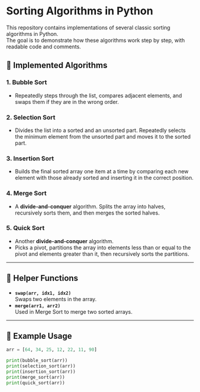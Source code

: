# Sorting Algorithms in Python

This repository contains implementations of several classic sorting algorithms in Python.  
The goal is to demonstrate how these algorithms work step by step, with readable code and comments.  

## 📌 Implemented Algorithms

### 1. Bubble Sort
- Repeatedly steps through the list, compares adjacent elements, and swaps them if they are in the wrong order.

### 2. Selection Sort
- Divides the list into a sorted and an unsorted part. Repeatedly selects the minimum element from the unsorted part and moves it to the sorted part.

### 3. Insertion Sort
- Builds the final sorted array one item at a time by comparing each new element with those already sorted and inserting it in the correct position.

### 4. Merge Sort
- A **divide-and-conquer** algorithm. Splits the array into halves, recursively sorts them, and then merges the sorted halves.

### 5. Quick Sort
- Another **divide-and-conquer** algorithm.  
- Picks a pivot, partitions the array into elements less than or equal to the pivot and elements greater than it, then recursively sorts the partitions.

---

## 🔧 Helper Functions

- **`swap(arr, idx1, idx2)`**  
  Swaps two elements in the array.  
- **`merge(arr1, arr2)`**  
  Used in Merge Sort to merge two sorted arrays.  

---

## 🚀 Example Usage

```python
arr = [64, 34, 25, 12, 22, 11, 90]

print(bubble_sort(arr))
print(selection_sort(arr))
print(insertion_sort(arr))
print(merge_sort(arr))
print(quick_sort(arr))
